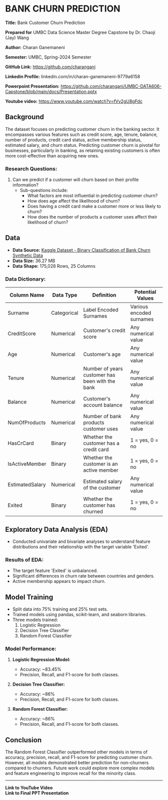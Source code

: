 # BANK CHURN PREDICTION

**Title:** Bank Customer Churn Prediction

**Prepared for** UMBC Data Science Master Degree Capstone by Dr. Chaoji (Jay) Wang

**Author:** Charan Ganemaneni

**Semester:** UMBC, Spring-2024 Semester

**GitHub Link:** https://github.com/charangani

**Linkedin Profile:** linkedin.com/in/charan-ganemaneni-9779a6158

**Powerpoint Presentation:** https://github.com/charangani/UMBC-DATA606-Capstone/blob/main/docs/Presentation.pptx

**Youtube video:** https://www.youtube.com/watch?v=fVv2gU8gFdc

## Background

The dataset focuses on predicting customer churn in the banking sector. It encompasses various features such as credit score, age, tenure, balance, number of products, credit card status, active membership status, estimated salary, and churn status. Predicting customer churn is pivotal for businesses, particularly in banking, as retaining existing customers is often more cost-effective than acquiring new ones.

### Research Questions:

1. Can we predict if a customer will churn based on their profile information?
    - Sub-questions include:
        - What factors are most influential in predicting customer churn?
        - How does age affect the likelihood of churn?
        - Does having a credit card make a customer more or less likely to churn?
        - How does the number of products a customer uses affect their likelihood of churn?

## Data

- **Data Source:** [Kaggle Dataset - Binary Classification of Bank Churn Synthetic Data](https://www.kaggle.com/datasets/cybersimar08/binary-classification-of-bank-churn-synthetic-data/data)
- **Data Size:** 36.27 MB
- **Data Shape:** 175,028 Rows, 25 Columns

### Data Dictionary:

| Column Name         | Data Type | Definition                              | Potential Values     |
|---------------------|-----------|-----------------------------------------|----------------------|
| Surname             | Categorical | Label Encoded Surnames                 | Various encoded surnames |
| CreditScore         | Numerical | Customer's credit score                | Any numerical value |
| Age                 | Numerical | Customer's age                          | Any numerical value |
| Tenure              | Numerical | Number of years customer has been with the bank | Any numerical value |
| Balance             | Numerical | Customer's account balance              | Any numerical value |
| NumOfProducts       | Numerical | Number of bank products customer uses   | Any numerical value |
| HasCrCard           | Binary    | Whether the customer has a credit card | 1 = yes, 0 = no |
| IsActiveMember      | Binary    | Whether the customer is an active member | 1 = yes, 0 = no |
| EstimatedSalary     | Numerical | Estimated salary of the customer       | Any numerical value |
| Exited              | Binary    | Whether the customer has churned       | 1 = yes, 0 = no |

## Exploratory Data Analysis (EDA)

- Conducted univariate and bivariate analyses to understand feature distributions and their relationship with the target variable 'Exited'.

### Results of EDA:

- The target feature 'Exited' is unbalanced.
- Significant differences in churn rate between countries and genders.
- Active membership appears to impact churn.
  
## Model Training

- Split data into 75% training and 25% test sets.
- Trained models using pandas, scikit-learn, and seaborn libraries.
- Three models trained:
    1. Logistic Regression
    2. Decision Tree Classifier
    3. Random Forest Classifier

### Model Performance:

1. **Logistic Regression Model:**
   - Accuracy: ~83.45%
   - Precision, Recall, and F1-score for both classes.
   
2. **Decision Tree Classifier:**
   - Accuracy: ~86%
   - Precision, Recall, and F1-score for both classes.

3. **Random Forest Classifier:**
   - Accuracy: ~86%
   - Precision, Recall, and F1-score for both classes.

## Conclusion

The Random Forest Classifier outperformed other models in terms of accuracy, precision, recall, and F1-score for predicting customer churn. However, all models demonstrated better prediction for non-churners compared to churners. Future work could explore more complex models and feature engineering to improve recall for the minority class. 

---

**Link to YouTube Video**  
**Link to Final PPT Presentation**
